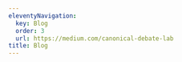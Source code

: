 ```yaml
---
eleventyNavigation:
  key: Blog
  order: 3
  url: https://medium.com/canonical-debate-lab
title: Blog
---
```

